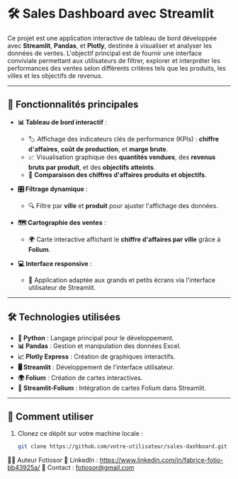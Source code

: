 # 🛠️ Sales Dashboard avec Streamlit

Ce projet est une application interactive de tableau de bord développée avec **Streamlit**, **Pandas**, et **Plotly**, destinée à visualiser et analyser les données de ventes. L'objectif principal est de fournir une interface conviviale permettant aux utilisateurs de filtrer, explorer et interpréter les performances des ventes selon différents critères tels que les produits, les villes et les objectifs de revenus.

---

## 🌟 Fonctionnalités principales

- **📊 Tableau de bord interactif** :  
  - 🏷️ Affichage des indicateurs clés de performance (KPIs) : **chiffre d'affaires**, **coût de production**, et **marge brute**.  
  - 📈 Visualisation graphique des **quantités vendues**, des **revenus bruts par produit**, et des **objectifs atteints**.  
  - 🔄 **Comparaison des chiffres d'affaires produits et objectifs**.

- **🎛️ Filtrage dynamique** :  
  - 🔍 Filtre par **ville** et **produit** pour ajuster l'affichage des données.

- **🗺️ Cartographie des ventes** :  
  - 🌍 Carte interactive affichant le **chiffre d'affaires par ville** grâce à **Folium**.

- **💻 Interface responsive** :  
  - 📱 Application adaptée aux grands et petits écrans via l'interface utilisateur de Streamlit.

---

## 🛠️ Technologies utilisées

- **🐍 Python** : Langage principal pour le développement.  
- **📊 Pandas** : Gestion et manipulation des données Excel.  
- **📈 Plotly Express** : Création de graphiques interactifs.  
- **🖥️ Streamlit** : Développement de l'interface utilisateur.  
- **🌍 Folium** : Création de cartes interactives.  
- **🔗 Streamlit-Folium** : Intégration de cartes Folium dans Streamlit.

---

## 🚀 Comment utiliser

1. Clonez ce dépôt sur votre machine locale :  
   ```bash
   git clone https://github.com/votre-utilisateur/sales-dashboard.git


👨‍💻 Auteur
Fotiosor
🔗 LinkedIn : https://www.linkedin.com/in/fabrice-fotio-bb43925a/
📧 Contact : fotiosor@gmail.com
